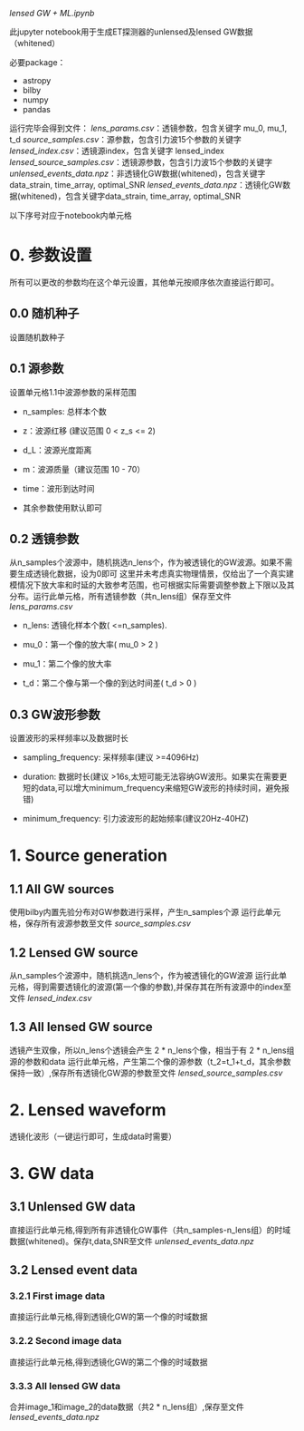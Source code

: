 *lensed GW + ML.ipynb*

此jupyter notebook用于生成ET探测器的unlensed及lensed GW数据（whitened）

必要package：
- astropy
- bilby
- numpy
- pandas

运行完毕会得到文件：
*lens_params.csv*：透镜参数，包含关键字 mu_0, mu_1, t_d
*source_samples.csv*：源参数，包含引力波15个参数的关键字
*lensed_index.csv*：透镜源index，包含关键字 lensed_index
*lensed_source_samples.csv*：透镜源参数，包含引力波15个参数的关键字
*unlensed_events_data.npz*：非透镜化GW数据(whitened)，包含关键字data_strain, time_array, optimal_SNR
*lensed_events_data.npz*：透镜化GW数据(whitened)，包含关键字data_strain, time_array, optimal_SNR

以下序号对应于notebook内单元格

# 0. 参数设置
所有可以更改的参数均在这个单元设置，其他单元按顺序依次直接运行即可。

## 0.0 随机种子
设置随机数种子

## 0.1 源参数
设置单元格1.1中波源参数的采样范围

- n_samples: 总样本个数

- z：波源红移 (建议范围 0 < z_s <= 2)

- d_L：波源光度距离

- m：波源质量（建议范围 10 - 70）

- time：波形到达时间

- 其余参数使用默认即可

## 0.2 透镜参数
从n_samples个波源中，随机挑选n_lens个，作为被透镜化的GW波源。如果不需要生成透镜化数据，设为0即可
这里并未考虑真实物理情景，仅给出了一个真实建模情况下放大率和时延的大致参考范围，也可根据实际需要调整参数上下限以及其分布。运行此单元格，所有透镜参数（共n_lens组）保存至文件 
*lens_params.csv*

- n_lens: 透镜化样本个数( <=n_samples). 

- mu_0：第一个像的放大率( mu_0 > 2 )

- mu_1：第二个像的放大率

- t_d：第二个像与第一个像的到达时间差( t_d > 0 )

## 0.3 GW波形参数
设置波形的采样频率以及数据时长

- sampling_frequency: 采样频率(建议 >=4096Hz)

- duration: 数据时长(建议 >16s,太短可能无法容纳GW波形。如果实在需要更短的data,可以增大minimum_frequency来缩短GW波形的持续时间，避免报错)

- minimum_frequency: 引力波波形的起始频率(建议20Hz-40HZ)


# 1. Source generation

## 1.1 All GW sources
使用bilby内置先验分布对GW参数进行采样，产生n_samples个源
运行此单元格，保存所有波源参数至文件 
*source_samples.csv*

## 1.2 Lensed GW source
从n_samples个波源中，随机挑选n_lens个，作为被透镜化的GW波源
运行此单元格，得到需要透镜化的波源(第一个像的参数),并保存其在所有波源中的index至文件
*lensed_index.csv*

## 1.3 All lensed GW source
透镜产生双像，所以n_lens个透镜会产生 2 * n_lens个像，相当于有 2 * n_lens组源的参数和data
运行此单元格，产生第二个像的源参数（t_2=t_1+t_d，其余参数保持一致）,保存所有透镜化GW源的参数至文件
*lensed_source_samples.csv*


# 2. Lensed waveform
透镜化波形（一键运行即可，生成data时需要）


# 3. GW data

## 3.1 Unlensed GW data
直接运行此单元格,得到所有非透镜化GW事件（共n_samples-n_lens组）的时域数据(whitened)。保存t,data,SNR至文件 
*unlensed_events_data.npz*

## 3.2 Lensed event data
### 3.2.1 First image data
直接运行此单元格,得到透镜化GW的第一个像的时域数据

### 3.2.2 Second image data
直接运行此单元格,得到透镜化GW的第二个像的时域数据

### 3.3.3 All lensed GW data
合并image_1和image_2的data数据（共2 * n_lens组）,保存至文件 
*lensed_events_data.npz*